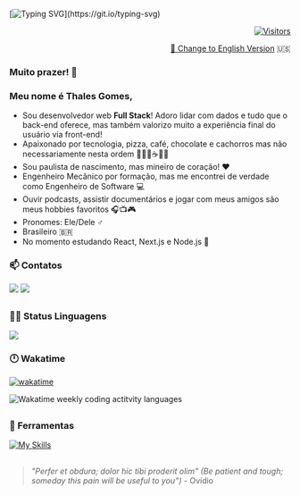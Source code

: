[![Typing SVG](https://readme-typing-svg.demolab.com?font=Fira+Code&pause=1000&color=CD7C24&width=435&lines=Bem-vindo+ao+meu+Github!)](https://git.io/typing-svg)


<div align="right">

[![Visitors](https://api.visitorbadge.io/api/visitors?path=https%3A%2F%2Fgithub.com%2Fthalesgomest&label=VISITORS&labelColor=%23b45f06&countColor=%23555555&style=flat&labelStyle=upper)](https://visitorbadge.io/status?path=https%3A%2F%2Fgithub.com%2Fthalesgomest)

</div>



<div align="right">

<a align="right" href="https://github.com/thalesgomest/thalesgomest/blob/main/README.md">🔁 Change to English Version</a> 🇺🇸

</div>

### Muito prazer! 👋

### Meu nome é Thales Gomes,

* Sou desenvolvedor web **Full Stack**! Adoro lidar com dados e tudo que o back-end oferece, mas também valorizo muito a experiência final do usuário via front-end!
* Apaixonado por tecnologia, pizza, café, chocolate e cachorros mas não necessariamente nesta ordem 👨‍💻🍕☕🍫🐶
* Sou paulista de nascimento, mas mineiro de coração! ❤️
* Engenheiro Mecânico por formação, mas me encontrei de verdade como Engenheiro de Software 💻
* Ouvir podcasts, assistir documentários e jogar com meus amigos são meus hobbies favoritos 🎧📺🎮<br>
* Pronomes: Ele/Dele :male_sign:<br>
* Brasileiro 🇧🇷
* No momento estudando React, Next.js e Node.js 📖


<div align="left">

### 📫 Contatos

 <a href = "mailto:thalestargino@gmail.com"><img src="https://skillicons.dev/icons?i=gmail" target="_blank"></a>
 <a href="https://www.linkedin.com/in/thalesgomest/"><img src="https://skillicons.dev/icons?i=linkedin" target="_blank"></a>

</div>

##

### 👨‍💻 Status Linguagens

<div align="left">
  
<img src="https://github-readme-stats.vercel.app/api/top-langs/?username=thalesgomest&layout=compact&langs_count=8&theme=ocean_dark"/>
</div>

### 🕛 Wakatime

<div align="left">

[![wakatime](https://wakatime.com/badge/user/c9842fba-7b55-4212-8295-53ac0b423a90.svg?style=for-the-badge)](https://wakatime.com/@c9842fba-7b55-4212-8295-53ac0b423a90)

<img src="https://github-readme-stats.vercel.app/api/wakatime?username=thalesgomest&layout=compact&langs_count=6&theme=ocean_dark" alt="Wakatime weekly coding actitvity languages"/>

</div>

##

### 🧰 Ferramentas
[![My Skills](https://skillicons.dev/icons?i=js,ts,cs,py,html,css,sass,styledcomponents,react,nodejs,express,postgres,mongodb,prisma,redis,cypress,jest,aws,docker,git,gitlab,vscode,figma,notion,obsidian&perline=10)](https://skillicons.dev)

## 

> _"Perfer et obdura; dolor hic tibi proderit olim" (Be patient and tough; someday this pain will be useful to you”)_ - Ovídio
